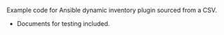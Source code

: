 Example code for Ansible dynamic inventory plugin sourced from a CSV.

- Documents for testing included.
